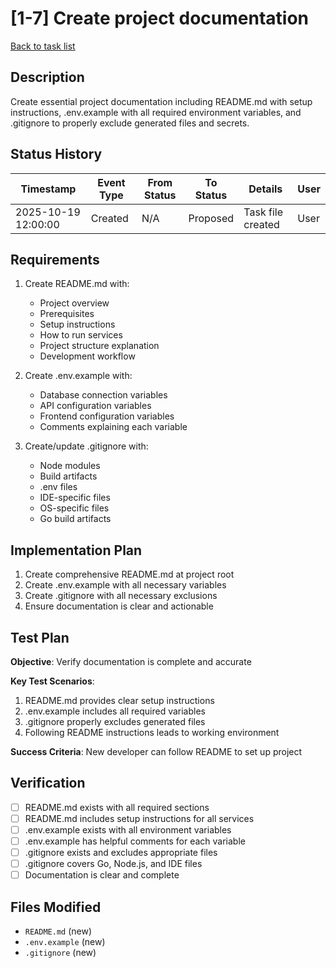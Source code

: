 # [1-7] Create project documentation

[Back to task list](./tasks.md)

## Description

Create essential project documentation including README.md with setup instructions, .env.example with all required environment variables, and .gitignore to properly exclude generated files and secrets.

## Status History

| Timestamp | Event Type | From Status | To Status | Details | User |
|-----------|------------|-------------|-----------|---------|------|
| 2025-10-19 12:00:00 | Created | N/A | Proposed | Task file created | User |

## Requirements

1. Create README.md with:
   - Project overview
   - Prerequisites
   - Setup instructions
   - How to run services
   - Project structure explanation
   - Development workflow

2. Create .env.example with:
   - Database connection variables
   - API configuration variables
   - Frontend configuration variables
   - Comments explaining each variable

3. Create/update .gitignore with:
   - Node modules
   - Build artifacts
   - .env files
   - IDE-specific files
   - OS-specific files
   - Go build artifacts

## Implementation Plan

1. Create comprehensive README.md at project root
2. Create .env.example with all necessary variables
3. Create .gitignore with all necessary exclusions
4. Ensure documentation is clear and actionable

## Test Plan

**Objective**: Verify documentation is complete and accurate

**Key Test Scenarios**:
1. README.md provides clear setup instructions
2. .env.example includes all required variables
3. .gitignore properly excludes generated files
4. Following README instructions leads to working environment

**Success Criteria**: New developer can follow README to set up project

## Verification

- [ ] README.md exists with all required sections
- [ ] README.md includes setup instructions for all services
- [ ] .env.example exists with all environment variables
- [ ] .env.example has helpful comments for each variable
- [ ] .gitignore exists and excludes appropriate files
- [ ] .gitignore covers Go, Node.js, and IDE files
- [ ] Documentation is clear and complete

## Files Modified

- `README.md` (new)
- `.env.example` (new)
- `.gitignore` (new)

